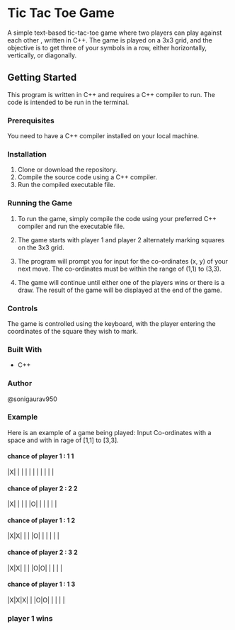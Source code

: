 # Tic Tac Toe Game

A simple text-based tic-tac-toe game where two players can play against each other , written in C++. The game is played on a 3x3 grid, and the objective is to get three of your symbols in a row, either horizontally, vertically, or diagonally.

## Getting Started

This program is written in C++ and requires a C++ compiler to run. The code is intended to be run in the terminal.

### Prerequisites

You need to have a C++ compiler installed on your local machine.

### Installation

1. Clone or download the repository.
2. Compile the source code using a C++ compiler.
3. Run the compiled executable file.

### Running the Game

1. To run the game, simply compile the code using your preferred C++ compiler and run the executable file.
2. The game starts with player 1 and player 2 alternately marking squares on the 3x3 grid.

3. The program will prompt you for input for the co-ordinates (x, y) of your next move. The co-ordinates must be within the range of (1,1) to (3,3).

4. The game will continue until either one of the players wins or there is a draw. The result of the game will be displayed at the end of the game.


### Controls

The game is controlled using the keyboard, with the player entering the coordinates of the square they wish to mark.

### Built With

- C++

### Author

@sonigaurav950

### Example

Here is an example of a game being played:
Input Co-ordinates with a space and with in rage of [1,1] to [3,3].

#### chance of player 1 : 1 1

|X| | |
| | | |
| | | |

#### chance of player 2 : 2 2

|X| | |
| |O| |
| | | |

#### chance of player 1 : 1 2

|X|X| |
| |O| |
| | | |

#### chance of player 2 : 3 2

|X|X| |
| |O|O|
| | | |

#### chance of player 1 : 1 3

|X|X|X|
| |O|O|
| | | |

### player 1 wins
